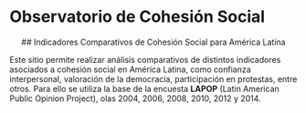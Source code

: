 # Observatorio de Cohesión Social

<div style="text-align:center">
## Indicadores Comparativos de Cohesión Social para América Latina
</div>

Este sitio permite realizar análisis comparativos de distintos indicadores asociados a cohesión social en América Latina, como confianza interpersonal, valoración de la democracia, participación en protestas, entre otros. Para ello se utiliza la base de la encuesta **LAPOP** (Latin American Public Opinion Project), olas  2004, 2006, 2008, 2010, 2012 y 2014.
